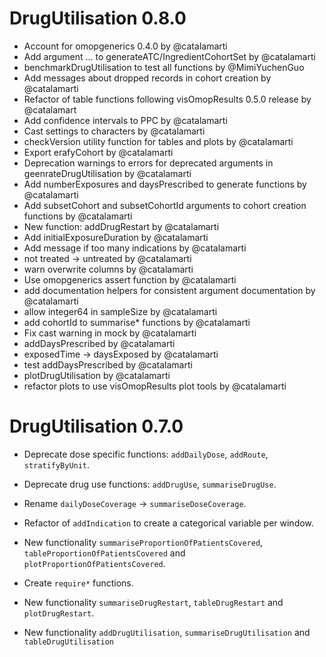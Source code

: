 # DrugUtilisation 0.8.0

* Account for omopgenerics 0.4.0 by @catalamarti
* Add argument ... to generateATC/IngredientCohortSet by @catalamarti
* benchmarkDrugUtilisation to test all functions by @MimiYuchenGuo
* Add messages about dropped records in cohort creation by @catalamarti
* Refactor of table functions following visOmopResults 0.5.0 release by @catalamart
* Add confidence intervals to PPC by @catalamarti
* Cast settings to characters by @catalamarti
* checkVersion utility function for tables and plots by @catalamarti
* Export erafyCohort by @catalamarti
* Deprecation warnings to errors for deprecated arguments in geenrateDrugUtilisation by @catalamarti
* Add numberExposures and daysPrescribed to generate functions by @catalamarti
* Add subsetCohort and subsetCohortId arguments to cohort creation functions by @catalamarti
* New function: addDrugRestart by @catalamarti
* Add initialExposureDuration by @catalamarti
* Add message if too many indications by @catalamarti
* not treated -> untreated by @catalamarti
* warn overwrite columns by @catalamarti
* Use omopgenerics assert function by @catalamarti
* add documentation helpers for consistent argument documentation by @catalamarti
* allow integer64 in sampleSize by @catalamarti
* add cohortId to summarise* functions by @catalamarti
* Fix cast warning in mock by @catalamarti
* addDaysPrescribed by @catalamarti
* exposedTime -> daysExposed by @catalamarti
* test addDaysPrescribed by @catalamarti
* plotDrugUtilisation by @catalamarti
* refactor plots to use visOmopResults plot tools by @catalamarti

# DrugUtilisation 0.7.0

* Deprecate dose specific functions: `addDailyDose`, `addRoute`, 
  `stratifyByUnit`.
  
* Deprecate drug use functions: `addDrugUse`, `summariseDrugUse`.

* Rename `dailyDoseCoverage` -> `summariseDoseCoverage`.

* Refactor of `addIndication` to create a categorical variable per window.

* New functionality `summariseProportionOfPatientsCovered`,
  `tableProportionOfPatientsCovered` and `plotProportionOfPatientsCovered`.

* Create `require*` functions.

* New functionality `summariseDrugRestart`, `tableDrugRestart` and 
  `plotDrugRestart`.

* New functionality `addDrugUtilisation`, `summariseDrugUtilisation` and 
  `tableDrugUtilisation`

